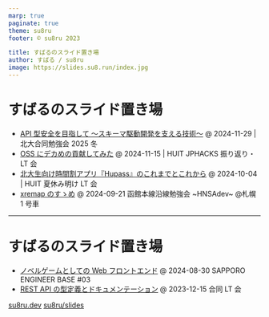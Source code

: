 ```yaml
---
marp: true
paginate: true
theme: su8ru
footer: © su8ru 2023

title: すばるのスライド置き場
author: すばる / su8ru
image: https://slides.su8.run/index.jpg
---
```


# すばるのスライド置き場

- [API 型安全を目指して ～スキーマ駆動開発を支える技術～](/241129-schema-driven)
  @ 2024-11-29 | 北大合同勉強会 2025 冬
- [OSS にデカめの貢献してみた](/241115-typespec)
  @ 2024-11-15 | HUIT JPHACKS 振り返り・LT 会
- [北大生向け時間割アプリ『Hupass』のこれまでとこれから](/241004-hupass)
  @ 2024-10-04 | HUIT 夏休み明け LT 会
- [xremap のすゝめ](/240921-hnsadev01)
  @ 2024-09-21 函館本線沿線勉強会 ~HNSAdev~ @札幌 1 号車

---

# すばるのスライド置き場

- [ノベルゲームとしての Web フロントエンド](/240830-seb03)
  @ 2024-08-30 SAPPORO ENGINEER BASE #03
- [REST API の型定義とドキュメンテーション](/231215-typesafe-api-client)
  @ 2023-12-15 合同 LT 会

[su8ru.dev](https://su8ru.dev)
[su8ru/slides](https://github.com/su8ru/slides)
